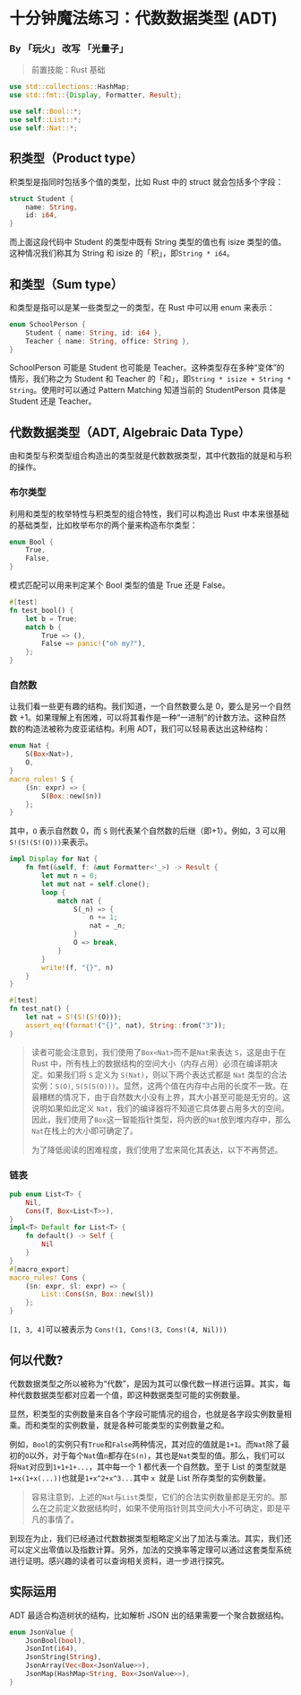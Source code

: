 # 十分钟魔法练习：代数数据类型 (ADT)

### By 「玩火」 改写 「光量子」

> 前置技能：Rust 基础

```rust
use std::collections::HashMap;
use std::fmt::{Display, Formatter, Result};

use self::Bool::*;
use self::List::*;
use self::Nat::*;
```

## 积类型（Product type）

积类型是指同时包括多个值的类型，比如 Rust 中的 struct 就会包括多个字段：

```rust
struct Student {
    name: String,
    id: i64,
}
```

而上面这段代码中 Student 的类型中既有 String 类型的值也有 isize 类型的值。这种情况我们称其为 String 和 isize 的「积」，即`String * i64`。

## 和类型（Sum type）

和类型是指可以是某一些类型之一的类型，在 Rust 中可以用 enum 来表示：

```rust
enum SchoolPerson {
    Student { name: String, id: i64 },
    Teacher { name: String, office: String },
}
```

SchoolPerson 可能是 Student 也可能是 Teacher。这种类型存在多种“变体”的情形，我们称之为 Student 和 Teacher 的「和」，即`String * isize + String * String`。使用时可以通过 Pattern Matching 知道当前的 StudentPerson 具体是 Student 还是 Teacher。

## 代数数据类型（ADT, Algebraic Data Type）

由和类型与积类型组合构造出的类型就是代数数据类型，其中代数指的就是和与积的操作。

### 布尔类型

利用和类型的枚举特性与积类型的组合特性，我们可以构造出 Rust 中本来很基础的基础类型，比如枚举布尔的两个量来构造布尔类型：

```rust
enum Bool {
    True,
    False,
}
```

模式匹配可以用来判定某个 Bool 类型的值是 True 还是 False。

```rust
#[test]
fn test_bool() {
    let b = True;
    match b {
        True => (),
        False => panic!("oh my?"),
    };
}
```

### 自然数

让我们看一些更有趣的结构。我们知道，一个自然数要么是 0，要么是另一个自然数 +1。如果理解上有困难，可以将其看作是一种“一进制”的计数方法。这种自然数的构造法被称为皮亚诺结构。利用 ADT，我们可以轻易表达出这种结构：

```rust
enum Nat {
    S(Box<Nat>),
    O,
}
macro_rules! S {
    ($n: expr) => {
        S(Box::new($n))
    };
}
```

其中，`O` 表示自然数 0，而 `S` 则代表某个自然数的后继（即+1）。例如，3 可以用`S!(S!(S!(O)))`来表示。

```rust
impl Display for Nat {
    fn fmt(&self, f: &mut Formatter<'_>) -> Result {
        let mut n = 0;
        let mut nat = self.clone();
        loop {
            match nat {
                S(_n) => {
                    n += 1;
                    nat = _n;
                }
                O => break,
            }
        }
        write!(f, "{}", n)
    }
}

#[test]
fn test_nat() {
    let nat = S!(S!(S!(O)));
    assert_eq!(format!("{}", nat), String::from("3"));
}
```

> 读者可能会注意到，我们使用了`Box<Nat>`而不是`Nat`来表达 `S`，这是由于在 Rust 中，所有栈上的数据结构的空间大小（内存占用）必须在编译期决定。如果我们将 `S` 定义为 `S(Nat)`，则以下两个表达式都是 `Nat` 类型的合法实例：`S(O)`, `S(S(S(O)))`。显然，这两个值在内存中占用的长度不一致。在最糟糕的情况下，由于自然数大小没有上界，其大小甚至可能是无穷的。这说明如果如此定义 `Nat`，我们的编译器将不知道它具体要占用多大的空间。因此，我们使用了`Box`这一智能指针类型，将内嵌的`Nat`放到堆内存中，那么`Nat`在栈上的大小即可确定了。
>
>  为了降低阅读的困难程度，我们使用了宏来简化其表达，以下不再赘述。

### 链表

```rust
pub enum List<T> {
    Nil,
    Cons(T, Box<List<T>>),
}
impl<T> Default for List<T> {
    fn default() -> Self {
        Nil
    }
}
#[macro_export]
macro_rules! Cons {
    ($n: expr, $l: expr) => {
        List::Cons($n, Box::new($l))
    };
}
```

`[1, 3, 4]`可以被表示为 `Cons!(1, Cons!(3, Cons!(4, Nil)))`

## 何以代数?

代数数据类型之所以被称为“代数”，是因为其可以像代数一样进行运算。其实，每种代数数据类型都对应着一个值，即这种数据类型可能的实例数量。

显然，积类型的实例数量来自各个字段可能情况的组合，也就是各字段实例数量相乘。而和类型的实例数量，就是各种可能类型的实例数量之和。

例如，`Bool`的实例只有`True`和`False`两种情况，其对应的值就是`1+1`。而`Nat`除了最初的`O`以外，对于每个`Nat`值`n`都存在`S(n)`，其也是`Nat`类型的值。那么，我们可以将`Nat`对应到`1+1+1+...`，其中每一个 1 都代表一个自然数。至于 List 的类型就是`1+x(1+x(...))`也就是`1+x^2+x^3...`其中 `x `就是 List 所存类型的实例数量。

> 容易注意到，上述的`Nat`与`List`类型，它们的合法实例数量都是无穷的。那么在之前定义数据结构时，如果不使用指针则其空间大小不可确定，即是平凡的事情了。

到现在为止，我们已经通过代数数据类型粗略定义出了加法与乘法。其实，我们还可以定义出零值以及指数计算。另外，加法的交换率等定理可以通过这套类型系统进行证明。感兴趣的读者可以查询相关资料，进一步进行探究。

## 实际运用

ADT 最适合构造树状的结构，比如解析 JSON 出的结果需要一个聚合数据结构。

```rust
enum JsonValue {
    JsonBool(bool),
    JsonInt(i64),
    JsonString(String),
    JsonArray(Vec<Box<JsonValue>>),
    JsonMap(HashMap<String, Box<JsonValue>>),
}
```
